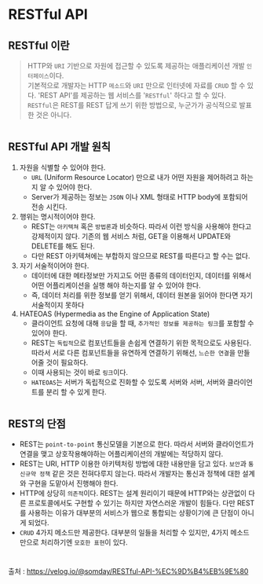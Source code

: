 # RESTful API

## RESTful 이란
> HTTP와 `URI` 기반으로 자원에 접근할 수 있도록 제공하는 애플리케이션 개발 `인터페이스`이다.  
> 기본적으로 개발자는 HTTP `메소드`와 `URI` 만으로 인터넷에 자료를 `CRUD` 할 수 있다.
> 'REST API'를 제공하는 웹 서비스를 '`RESTful`' 하다고 할 수 있다.  
> `RESTful`은 REST를 REST 답게 쓰기 위한 방법으로, 누군가가 공식적으로 발표한 것은 아니다.  
> #
## RESTful API 개발 원칙
1. 자원을 식별할 수 있어야 한다.
    - `URL` (Uniform Resource Locator) 만으로 내가 어떤 자원을 제어하려고 하는지 알 수 있어야 한다.
    - Server가 제공하는 정보는 `JSON` 이나 XML 형태로 HTTP body에 포함되어 전송 시킨다.
1. 행위는 명시적이어야 한다.
    - REST는 `아키텍쳐` 혹은 `방법론`과 비슷하다. 따라서 이런 방식을 사용해야 한다고 강제적이지 않다. 기존의 웹 서비스 처럼, GET을 이용해서 UPDATE와 DELETE를 해도 된다.
    - 다만 REST 아키텍쳐에는 부합하지 않으므로 REST를 따른다고 할 수는 없다.
1. 자기 서술적이어야 한다.
    - 데이터에 대한 메타정보만 가지고도 어떤 종류의 데이터인지, 데이터를 위해서 어떤 어플리케이션을 실행 해야 하는지를 알 수 있어야 한다.
    - 즉, 데이터 처리를 위한 정보를 얻기 위해서, 데이터 원본을 읽어야 한다면 자기 서술적이지 못하다
1. HATEOAS (Hypermedia as the Engine of Application State)
    - 클라이언트 요청에 대해 `응답`을 할 때, `추가적인 정보를 제공하는 링크`를 포함할 수 있어야 한다.
    - REST는 `독립적`으로 컴포넌트들을 손쉽게 연결하기 위한 목적으로도 사용된다. 따라서 서로 다른 컴포넌트들을 유연하게 연결하기 위해선, `느슨한 연결`을 만들어줄 것이 필요하다.
    - 이때 사용되는 것이 바로 `링크`이다.
    - `HATEOAS`는 서버가 독립적으로 진화할 수 있도록 서버와 서버, 서버와 클라이언트를 분리 할 수 있게 한다.
    #
## REST의 단점
- REST는 `point-to-point` 통신모델을 기본으로 한다. 따라서 서버와 클라이언트가 연결을 맺고 상호작용해야하는 어플리케이션의 개발에는 적당하지 않다.
- REST는 URI, HTTP 이용한 아키텍처링 방법에 대한 내용만을 담고 있다. `보안`과 `통신규약 정책` 같은 것은 전혀다루지 않는다. 따라서 개발자는 통신과 정책에 대한 설계와 구현을 도맡아서 진행해야 한다.
- HTTP에 상당히 `의존적`이다. REST는 설계 원리이기 때문에 HTTP와는 상관없이 다른 프로토콜에서도 구현할 수 있기는 하지만 자연스러운 개발이 힘들다. 다만 REST를 사용하는 이유가 대부분의 서비스가 웹으로 통합되는 상황이기에 큰 단점이 아니게 되었다.
- `CRUD` 4가지 메소드만 제공한다. 대부분의 일들을 처리할 수 있지만, 4가지 메소드 만으로 처리하기엔 `모호한 표현`이 있다.

#
출처 : https://velog.io/@somday/RESTful-API-%EC%9D%B4%EB%9E%80